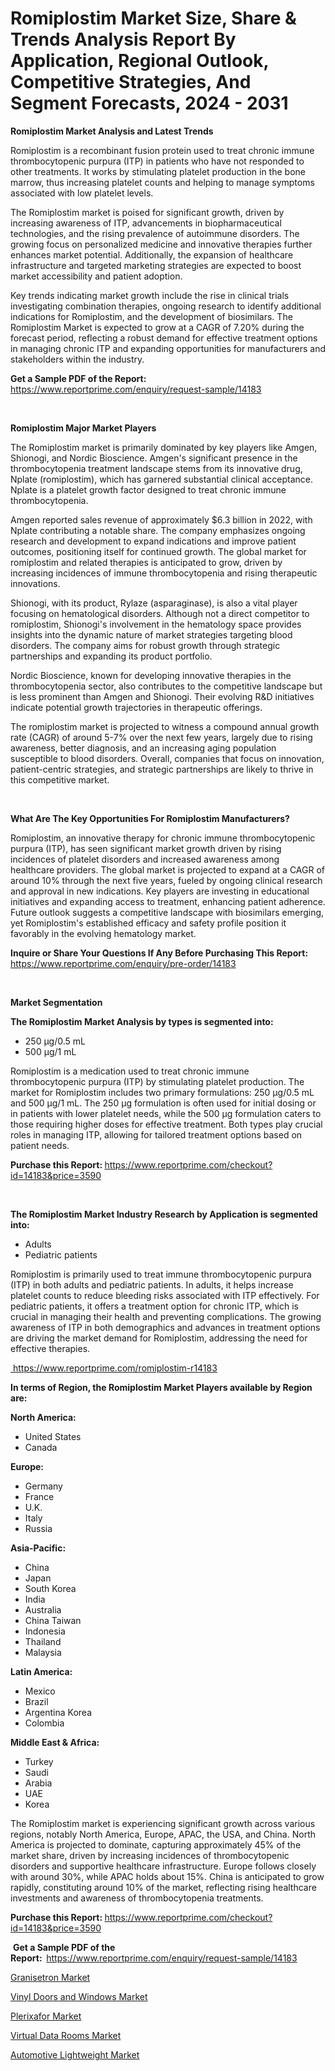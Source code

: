 <p><h1>Romiplostim Market Size, Share & Trends Analysis Report By Application, Regional Outlook, Competitive Strategies, And Segment Forecasts, 2024 - 2031</h1></p><p><strong>Romiplostim Market Analysis and Latest Trends</strong></p>
<p><p>Romiplostim is a recombinant fusion protein used to treat chronic immune thrombocytopenic purpura (ITP) in patients who have not responded to other treatments. It works by stimulating platelet production in the bone marrow, thus increasing platelet counts and helping to manage symptoms associated with low platelet levels.</p><p>The Romiplostim market is poised for significant growth, driven by increasing awareness of ITP, advancements in biopharmaceutical technologies, and the rising prevalence of autoimmune disorders. The growing focus on personalized medicine and innovative therapies further enhances market potential. Additionally, the expansion of healthcare infrastructure and targeted marketing strategies are expected to boost market accessibility and patient adoption.</p><p>Key trends indicating market growth include the rise in clinical trials investigating combination therapies, ongoing research to identify additional indications for Romiplostim, and the development of biosimilars. The Romiplostim Market is expected to grow at a CAGR of 7.20% during the forecast period, reflecting a robust demand for effective treatment options in managing chronic ITP and expanding opportunities for manufacturers and stakeholders within the industry.</p></p>
<p><strong>Get a Sample PDF of the Report:&nbsp;</strong> <a href="https://www.reportprime.com/enquiry/request-sample/14183?utm_campaign=24&utm_medium=2&utm_source=Github&utm_content=ia&utm_term=29112024&utm_id=romiplostim">https://www.reportprime.com/enquiry/request-sample/14183</a></p>
<p>&nbsp;</p>
<p><strong>Romiplostim Major Market Players</strong></p>
<p><p>The Romiplostim market is primarily dominated by key players like Amgen, Shionogi, and Nordic Bioscience. Amgen's significant presence in the thrombocytopenia treatment landscape stems from its innovative drug, Nplate (romiplostim), which has garnered substantial clinical acceptance. Nplate is a platelet growth factor designed to treat chronic immune thrombocytopenia. </p><p>Amgen reported sales revenue of approximately $6.3 billion in 2022, with Nplate contributing a notable share. The company emphasizes ongoing research and development to expand indications and improve patient outcomes, positioning itself for continued growth. The global market for romiplostim and related therapies is anticipated to grow, driven by increasing incidences of immune thrombocytopenia and rising therapeutic innovations.</p><p>Shionogi, with its product, Rylaze (asparaginase), is also a vital player focusing on hematological disorders. Although not a direct competitor to romiplostim, Shionogi's involvement in the hematology space provides insights into the dynamic nature of market strategies targeting blood disorders. The company aims for robust growth through strategic partnerships and expanding its product portfolio.</p><p>Nordic Bioscience, known for developing innovative therapies in the thrombocytopenia sector, also contributes to the competitive landscape but is less prominent than Amgen and Shionogi. Their evolving R&D initiatives indicate potential growth trajectories in therapeutic offerings.</p><p>The romiplostim market is projected to witness a compound annual growth rate (CAGR) of around 5-7% over the next few years, largely due to rising awareness, better diagnosis, and an increasing aging population susceptible to blood disorders. Overall, companies that focus on innovation, patient-centric strategies, and strategic partnerships are likely to thrive in this competitive market.</p></p>
<p>&nbsp;</p>
<p><strong>What Are The Key Opportunities For Romiplostim Manufacturers?</strong></p>
<p><p>Romiplostim, an innovative therapy for chronic immune thrombocytopenic purpura (ITP), has seen significant market growth driven by rising incidences of platelet disorders and increased awareness among healthcare providers. The global market is projected to expand at a CAGR of around 10% through the next five years, fueled by ongoing clinical research and approval in new indications. Key players are investing in educational initiatives and expanding access to treatment, enhancing patient adherence. Future outlook suggests a competitive landscape with biosimilars emerging, yet Romiplostim's established efficacy and safety profile position it favorably in the evolving hematology market.</p></p>
<p><strong>Inquire or Share Your Questions If Any Before Purchasing This Report:</strong> <a href="https://www.reportprime.com/enquiry/pre-order/14183?utm_campaign=24&utm_medium=2&utm_source=Github&utm_content=ia&utm_term=29112024&utm_id=romiplostim">https://www.reportprime.com/enquiry/pre-order/14183</a></p>
<p>&nbsp;</p>
<p><strong>Market Segmentation</strong></p>
<p><strong>The Romiplostim Market Analysis by types is segmented into:</strong></p>
<p><ul><li>250 μg/0.5 mL</li><li>500 μg/1 mL</li></ul></p>
<p><p>Romiplostim is a medication used to treat chronic immune thrombocytopenic purpura (ITP) by stimulating platelet production. The market for Romiplostim includes two primary formulations: 250 μg/0.5 mL and 500 μg/1 mL. The 250 μg formulation is often used for initial dosing or in patients with lower platelet needs, while the 500 μg formulation caters to those requiring higher doses for effective treatment. Both types play crucial roles in managing ITP, allowing for tailored treatment options based on patient needs.</p></p>
<p><strong>Purchase this Report:&nbsp;</strong><a href="https://www.reportprime.com/checkout?id=14183&price=3590&utm_campaign=24&utm_medium=2&utm_source=Github&utm_content=ia&utm_term=29112024&utm_id=romiplostim">https://www.reportprime.com/checkout?id=14183&price=3590</a></p>
<p>&nbsp;</p>
<p><strong>The Romiplostim Market Industry Research by Application is segmented into:</strong></p>
<p><ul><li>Adults</li><li>Pediatric patients</li></ul></p>
<p><p>Romiplostim is primarily used to treat immune thrombocytopenic purpura (ITP) in both adults and pediatric patients. In adults, it helps increase platelet counts to reduce bleeding risks associated with ITP effectively. For pediatric patients, it offers a treatment option for chronic ITP, which is crucial in managing their health and preventing complications. The growing awareness of ITP in both demographics and advances in treatment options are driving the market demand for Romiplostim, addressing the need for effective therapies.</p></p>
<p><a href="https://www.reportprime.com/romiplostim-r14183?utm_campaign=24&utm_medium=2&utm_source=Github&utm_content=ia&utm_term=29112024&utm_id=romiplostim">&nbsp;https://www.reportprime.com/romiplostim-r14183</a></p>
<p><strong>In terms of Region, the Romiplostim Market Players available by Region are:</strong></p>
<p>
    <p> <strong> North America: </strong>
        <ul>
            <li>United States</li>
            <li>Canada</li>
        </ul>
        </p> 
    <p> <strong> Europe: </strong>
        <ul>
            <li>Germany</li>
            <li>France</li>
            <li>U.K.</li>
            <li>Italy</li>
            <li>Russia</li>
        </ul>
        </p> 
    <p> <strong> Asia-Pacific: </strong>
        <ul>
            <li>China</li>
            <li>Japan</li>
            <li>South Korea</li>
            <li>India</li>
            <li>Australia</li>
            <li>China Taiwan</li>
            <li>Indonesia</li>
            <li>Thailand</li>
            <li>Malaysia</li>
        </ul>
        </p> 
    <p> <strong> Latin America: </strong>
        <ul>
            <li>Mexico</li>
            <li>Brazil</li>
            <li>Argentina Korea</li>
            <li>Colombia</li>
        </ul>
        </p> 
    <p> <strong> Middle East & Africa: </strong>
        <ul>
            <li>Turkey</li>
            <li>Saudi</li>
            <li>Arabia</li>
            <li>UAE</li>
            <li>Korea</li>
        </ul>
    </p>
    </p>
<p><p>The Romiplostim market is experiencing significant growth across various regions, notably North America, Europe, APAC, the USA, and China. North America is projected to dominate, capturing approximately 45% of the market share, driven by increasing incidences of thrombocytopenic disorders and supportive healthcare infrastructure. Europe follows closely with around 30%, while APAC holds about 15%. China is anticipated to grow rapidly, constituting around 10% of the market, reflecting rising healthcare investments and awareness of thrombocytopenia treatments.</p></p>
<p><strong>Purchase this Report: </strong><a href="https://www.reportprime.com/checkout?id=14183&price=3590&utm_campaign=24&utm_medium=2&utm_source=Github&utm_content=ia&utm_term=29112024&utm_id=romiplostim">https://www.reportprime.com/checkout?id=14183&price=3590</a></p>
<p>&nbsp;<strong>Get a Sample PDF of the Report:&nbsp;&nbsp;</strong><a href="https://www.reportprime.com/enquiry/request-sample/14183?utm_campaign=24&utm_medium=2&utm_source=Github&utm_content=ia&utm_term=29112024&utm_id=romiplostim">https://www.reportprime.com/enquiry/request-sample/14183</a></p>
<p><strong></strong></p>
<p><p><a href="https://github.com/santosh758595/Market-Research-Report-List-6/blob/main/granisetron-market.md?utm_campaign=24&utm_medium=2&utm_source=Github&utm_content=ia&utm_term=29112024&utm_id=romiplostim">Granisetron Market</a></p><p><a href="https://www.linkedin.com/pulse/vinyl-doors-windows-market-trends-strategic-insights-2024--oqryc?utm_campaign=24&utm_medium=2&utm_source=Github&utm_content=ia&utm_term=29112024&utm_id=romiplostim">Vinyl Doors and Windows Market</a></p><p><a href="https://github.com/elizabethdagraca/Market-Research-Report-List-5/blob/main/plerixafor-market.md?utm_campaign=24&utm_medium=2&utm_source=Github&utm_content=ia&utm_term=29112024&utm_id=romiplostim">Plerixafor Market</a></p><p><a href="https://www.linkedin.com/pulse/projected-revenue-virtual-data-rooms-market-88-cagr-oa0ne?utm_campaign=24&utm_medium=2&utm_source=Github&utm_content=ia&utm_term=29112024&utm_id=romiplostim">Virtual Data Rooms Market</a></p><p><a href="https://issuu.com/reportprime-2/docs/automotive-lightweight-market-size-2030.pptx?utm_campaign=24&utm_medium=2&utm_source=Github&utm_content=ia&utm_term=29112024&utm_id=romiplostim">Automotive Lightweight Market</a></p></p>